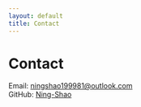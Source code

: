 ```yaml
---
layout: default
title: Contact
---
```


# Contact

Email: ningshao199981@outlook.com  
GitHub: [Ning-Shao](https://github.com/Ning-Shao)  

